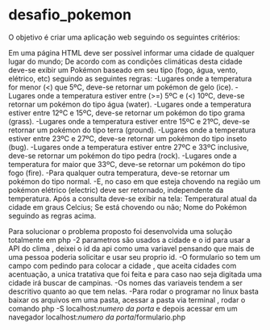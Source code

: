 # desafio_pokemon
O objetivo é criar uma aplicação web seguindo os seguintes critérios:

Em uma página HTML deve ser possível informar uma cidade de qualquer lugar do mundo;
De acordo com as condições climáticas desta cidade deve-se exibir um Pokémon baseado em seu tipo (fogo, água, vento, elétrico, etc) seguindo as seguintes regras:
-Lugares onde a temperatura for menor (<) que 5ºC, deve-se retornar um pokémon de gelo (ice).
-Lugares onde a temperatura estiver entre (>=) 5ºC e (<) 10ºC, deve-se retornar um pokémon do tipo água (water).
-Lugares onde a temperatura estiver entre 12ºC e 15ºC, deve-se retornar um pokémon do tipo grama (grass).
-Lugares onde a temperatura estiver entre 15ºC e 21ºC, deve-se retornar um pokémon do tipo terra (ground).
-Lugares onde a temperatura estiver entre 23ºC e 27ºC, deve-se retornar um pokémon do tipo inseto (bug).
-Lugares onde a temperatura estiver entre 27ºC e 33ºC inclusive, deve-se retornar um pokémon do tipo pedra (rock).
-Lugares onde a temperatura for maior que 33ºC, deve-se retornar um pokémon do tipo fogo (fire).
-Para qualquer outra temperatura, deve-se retornar um pokémon do tipo normal.
-E, no caso em que esteja chovendo na região um pokémon elétrico (electric) deve ser retornado, independente da temperatura.
Após a consulta deve-se exibir na tela:
Temperatural atual da cidade em graus Celcius;
Se está chovendo ou não;
Nome do Pokémon seguindo as regras acima.


Para solucionar o problema proposto foi desenvolvida uma solução totalmente em php
    -2 parametros são usados a cidade e o id para usar a API do clima , deixei o id da api como uma variavel pensando que mais de uma pessoa poderia solicitar e usar seu proprio id.
    -O formulario so tem um campo com pedindo para colocar a cidade , que aceita cidades com acentuação, a unica tratativa que foi feita e para caso nao seja digitada uma cidade irá buscar de campinas.
    -Os nomes das variaveis tendem a ser descritivo quanto ao que tem nelas.
    -Para rodar o programar no linux basta baixar os arquivos em uma pasta, acessar a pasta via terminal , rodar o comando php -S localhost:*numero da porta* e depois acessar em um navegador localhost:*numero da porta*/formulario.php